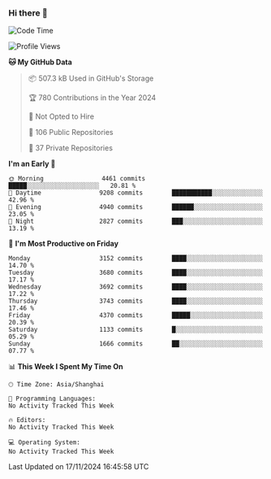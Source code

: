 ### Hi there 👋

<!--
**qbosen/qbosen** is a ✨ _special_ ✨ repository because its `README.md` (this file) appears on your GitHub profile.

Here are some ideas to get you started:

- 🔭 I’m currently working on ...
- 🌱 I’m currently learning ...
- 👯 I’m looking to collaborate on ...
- 🤔 I’m looking for help with ...
- 💬 Ask me about ...
- 📫 How to reach me: ...
- 😄 Pronouns: ...
- ⚡ Fun fact: ...
-->

<!--START_SECTION:waka-->
![Code Time](http://img.shields.io/badge/Code%20Time-2%2C111%20hrs%2036%20mins-blue)

![Profile Views](http://img.shields.io/badge/Profile%20Views-0-blue)

**🐱 My GitHub Data** 

> 📦 507.3 kB Used in GitHub's Storage 
 > 
> 🏆 780 Contributions in the Year 2024
 > 
> 🚫 Not Opted to Hire
 > 
> 📜 106 Public Repositories 
 > 
> 🔑 37 Private Repositories 
 > 
**I'm an Early 🐤** 

```text
🌞 Morning                4461 commits        █████░░░░░░░░░░░░░░░░░░░░   20.81 % 
🌆 Daytime                9208 commits        ███████████░░░░░░░░░░░░░░   42.96 % 
🌃 Evening                4940 commits        ██████░░░░░░░░░░░░░░░░░░░   23.05 % 
🌙 Night                  2827 commits        ███░░░░░░░░░░░░░░░░░░░░░░   13.19 % 
```
📅 **I'm Most Productive on Friday** 

```text
Monday                   3152 commits        ████░░░░░░░░░░░░░░░░░░░░░   14.70 % 
Tuesday                  3680 commits        ████░░░░░░░░░░░░░░░░░░░░░   17.17 % 
Wednesday                3692 commits        ████░░░░░░░░░░░░░░░░░░░░░   17.22 % 
Thursday                 3743 commits        ████░░░░░░░░░░░░░░░░░░░░░   17.46 % 
Friday                   4370 commits        █████░░░░░░░░░░░░░░░░░░░░   20.39 % 
Saturday                 1133 commits        █░░░░░░░░░░░░░░░░░░░░░░░░   05.29 % 
Sunday                   1666 commits        ██░░░░░░░░░░░░░░░░░░░░░░░   07.77 % 
```


📊 **This Week I Spent My Time On** 

```text
🕑︎ Time Zone: Asia/Shanghai

💬 Programming Languages: 
No Activity Tracked This Week

🔥 Editors: 
No Activity Tracked This Week

💻 Operating System: 
No Activity Tracked This Week
```


 Last Updated on 17/11/2024 16:45:58 UTC
<!--END_SECTION:waka-->
